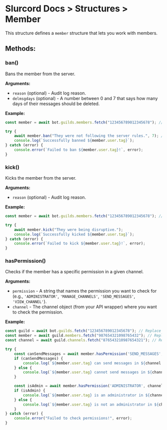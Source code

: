 # Slurcord Docs > Structures > Member

This structure defines a `member` structure that lets you work with members.

## Methods:

### ban()
Bans the member from the server.

**Arguments:**
- `reason` (optional) - Audit log reason.
- `delmsgdays` (optional) - A number between 0 and 7 that says how many days of their messages should be deleted.

**Example:**
```javascript
const member = await bot.guilds.members.fetch("123456789012345678"); // Replace with a real member ID

try {
    await member.ban("They were not following the server rules.", 7); // Ban and delete their last 7 days of messages
    console.log(`Successfully banned ${member.user.tag}`);
} catch (error) {
    console.error(`Failed to ban ${member.user.tag}!`, error);
}
```

### kick()
Kicks the member from the server.

**Arguments:**
- `reason` (optional) - Audit log reason.

**Example:**
```javascript
const member = await bot.guilds.members.fetch("123456789012345678"); // Replace with a real member ID

try {
    await member.kick("They were being disruptive.");
    console.log(`Successfully kicked ${member.user.tag}`);
} catch (error) {
    console.error(`Failed to kick ${member.user.tag}!`, error);
}
```

### hasPermission()
Checks if the member has a specific permission in a given channel.

**Arguments:**
- `permission` - A string that names the permission you want to check for (e.g., `'ADMINISTRATOR'`, `'MANAGE_CHANNELS'`, `'SEND_MESSAGES'`, `'VIEW_CHANNEL'`).
- `channel` - The channel object (from your API wrapper) where you want to check the permission.

**Example:**
```javascript
const guild = await bot.guilds.fetch("123456789012345678"); // Replace with a real guild ID
const member = await guild.members.fetch("987654321098765432"); // Replace with a real member ID
const channel = await guild.channels.fetch("876543210987654321"); // Replace with a real channel ID

try {
    const canSendMessages = await member.hasPermission('SEND_MESSAGES', channel);
    if (canSendMessages) {
        console.log(`${member.user.tag} can send messages in ${channel.name}.`);
    } else {
        console.log(`${member.user.tag} cannot send messages in ${channel.name}.`);
    }

    const isAdmin = await member.hasPermission('ADMINISTRATOR', channel);
    if (isAdmin) {
        console.log(`${member.user.tag} is an administrator in ${channel.name} (and likely the whole server!).`);
    } else {
        console.log(`${member.user.tag} is not an administrator in ${channel.name}.`);
    }
} catch (error) {
    console.error("Failed to check permissions!", error);
}
```